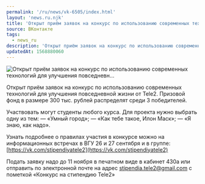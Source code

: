 ```yaml
---
permalink: '/ru/news/vk-6505/index.html'
layout: 'news.ru.njk'
title: 'Открыт приём заявок на конкурс по использованию современных технологий для улучшения повседневн'
source: ВКонтакте
tags:
  - news_ru
description: 'Открыт приём заявок на конкурс по использованию современных технологий для улучшения повседневн…'
updatedAt: 1568880060
---
```

![Открыт приём заявок на конкурс по использованию современных технологий для улучшения повседневн…](https://sun9-72.userapi.com/impf/c858028/v858028557/7e1c5/5jIFE2d1KKc.jpg?size=1280x809&quality=96&sign=23a791288608a52b331b18147aaf9c87&c_uniq_tag=OeZrvkR9Bq_95DZfCkrKPwflPsiAhAVQ-ij9wG7jZIQ&type=album)

Открыт приём заявок на конкурс по использованию современных технологий для улучшения повседневной жизни от Tele2. Призовой фонд в размере 300 тыс. рублей распределят среди 3 победителей.

Участвовать могут студенты любого курса. Для проекта нужно выбрать одну из тем:
— «Умный город»;
— «Как тебе такое, Илон Маск»;
— «Я знаю, как надо».

Узнать подробнее о правилах участия в конкурсе можно на информационных встречах в ВГУ 26 и 27 сентября и в группе: [https://vk.com/stipendiyatele2](https://vk.com/stipendiyatele2)

Подать заявку надо до 11 ноября в печатном виде в кабинет 430а или отправить по электронной почте на адрес stipendia.tele2@gmail.com с пометкой «Конкурс на стипендию Tele2»
